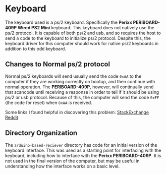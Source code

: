 # Keyboard
The keyboard used is a ps/2 keyboard. Specifically the **Perixx PERIBOARD-409P
Wired PS2 Mini** keyboard. This keyboard does not natively use the ps/2
protocol. It is capable of both ps/2 and usb, and so requires the host to send a
code to the keyboard to initialize ps/2 protocol. Despite this, the keyboard 
driver for this computer should work for native ps/2 keyboards in addition to 
this odd keyboard.

## Changes to Normal ps/2 protocol
Normal ps/2 keyboards will send usually send the code `0xAA` to the computer if
they are working correctly on bootup, and then continue with normal operation.
The **PERIBOARD-409P**, however, will continually send that scancode until
receiving a response in order to tell if it should be using ps/2 or usb
protocol. Because of this, the computer will send the code `0xFF` (the code for
reset) when `0xAA` is received.

Some links I found helpful in discovering this problem:
[StackExchange](https://electronics.stackexchange.com/questions/625609/scan-codes-from-ps-2-keyboard-misbehaviors)
[Reddit](https://www.reddit.com/r/beneater/comments/m836ul/ps2_keyboard_not_working_on_the_6502_but_is/)

## Directory Organization
The `arduino-based-reciever` directory has code for an initial version of the
keyboard interface. This was used as a starting point for interfacing with the
keyboard, including how to interface with the **Perixx PERIBOARD-409P**. It is
not used in the final version of the computer, but may be useful in
understanding how the interface works on a basic level.
